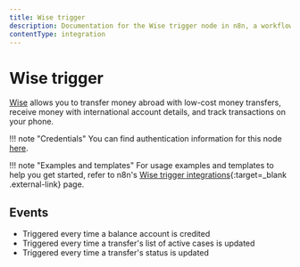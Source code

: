 ```yaml
---
title: Wise trigger
description: Documentation for the Wise trigger node in n8n, a workflow automation platform. Includes details of operations and configuration, and links to examples and credentials information.
contentType: integration
---
```


# Wise trigger

[Wise](https://wise.com) allows you to transfer money abroad with low-cost money transfers, receive money with international account details, and track transactions on your phone.

!!! note "Credentials"
    You can find authentication information for this node [here](/integrations/builtin/credentials/wise/).

!!! note "Examples and templates"
	For usage examples and templates to help you get started, refer to n8n's [Wise trigger integrations](https://n8n.io/integrations/wise-trigger/){:target=_blank .external-link} page.

## Events

- Triggered every time a balance account is credited
- Triggered every time a transfer's list of active cases is updated
- Triggered every time a transfer's status is updated

